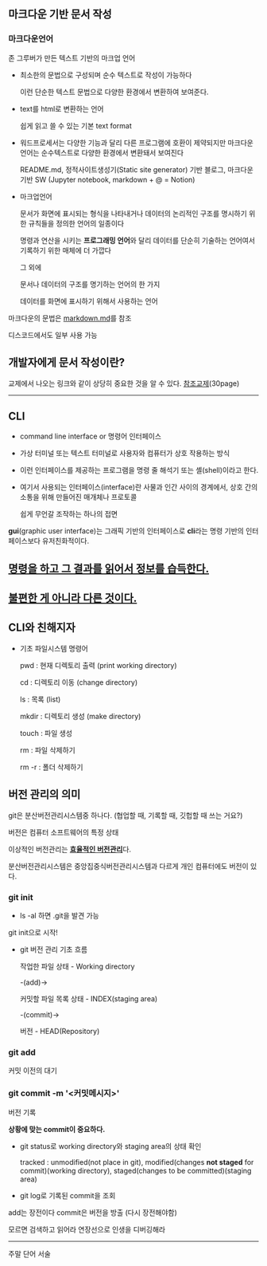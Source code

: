 ## 마크다운 기반 문서 작성

### **마크다운언어**
 
  존 그루버가 만든 텍스트 기반의 마크업 언어

- 최소한의 문법으로 구성되며 순수 텍스트로 작성이 가능하다
 
  이런 단순한 텍스트 문법으로 다양한 환경에서 변환하여 보여준다.

- text를 html로 변환하는 언어

  쉽게 읽고 쓸 수 있는 기본 text format

- 워드프로세서는 다양한 기능과 달리 다른 프로그램에 호환이 제약되지만 마크다운언어는 순수텍스트로 다양한 환경에서 변환돼서 보여진다

  README.md, 정적사이트생성기(Static site generator) 기반 블로그, 마크다운 기반 SW (Jupyter notebook, markdown + @ = Notion)

- 마크업언어
 
  문서가 화면에 표시되는 형식을 나타내거나 데이터의 논리적인 구조를 명시하기 위한 규칙들을 정의한 언어의 일종이다

  명령과 연산을 시키는 **프로그래밍 언어**와 달리 데이터를 단순히 기술하는 언어여서 기록하기 위한 매체에 더 가깝다

  그 외에

  문서나 데이터의 구조를 명기하는 언어의 한 가지
  
  데이터를 화면에 표시하기 위해서 사용하는 언어

마크다운의 문법은 [markdown.md](markdown.md)를 참조

디스코드에서도 일부 사용 가능

## 개발자에게 문서 작성이란?
교제에서 나오는 링크와 같이 상당히 중요한 것을 알 수 있다. [참조교제](https://syllaverse.com/courses/17/s/15/curriculum)(30page)

---------------------------

## CLI

- command line interface or 명령어 인터페이스

- 가상 터미널 또는 텍스트 터미널로 사용자와 컴퓨터가 상호 작용하는 방식

- 이런 인터페이스를 제공하는 프로그램을 명령 줄 해석기 또는 셸(shell)이라고 한다.

- 여기서 사용되는 인터페이스(interface)란 사물과 인간 사이의 경계에서, 상호 간의 소통을 위해 만들어진 매개체나 프로토콜

    쉽게 무언갈 조작하는 하나의 접면

**gui**(graphic user interface)는 그래픽 기반의 인터페이스로 **cli**라는 명령 기반의 인터페이스보다 유저친화적이다.


## **<U>명령을 하고 그 결과를 읽어서 정보를 습득한다.</U>**
## **<U>불편한 게 아니라 다른 것이다.</U>**
## **CLI와 친해지자**

- 기초 파일시스템 명령어

  pwd   : 현재 디렉토리 출력   (print working directory)

  cd    : 디렉토리 이동        (change directory)

  ls    : 목록                (list)

  mkdir : 디렉토리 생성        (make directory)

  touch : 파일 생성

  rm    : 파일 삭제하기

  rm -r : 폴더 삭제하기

## 버전 관리의 의미

git은 분산버전관리시스템중 하나다. (협업할 때, 기록할 때, 깃헙할 때 쓰는 거요?)

버전은 컴퓨터 소프트웨어의 특정 상태

이상적인 버전관리는 <U>**효율적인 버전관리**</U>다.

분산버전관리시스템은 중앙집중식버전관리시스템과 다르게 개인 컴퓨터에도 버전이 있다.

### git init

- ls -al 하면 .git을 발견 가능

git init으로 시작!

- git 버전 관리 기초 흐름

  작업한 파일 상태       - Working directory

  -(add)->

  커밋할 파일 목록 상태  - INDEX(staging area)

  -(commit)->

  버전                  - HEAD(Repository)

### git add <file>

커밋 이전의 대기

### git commit -m '<커밋메시지>'

버전 기록

**상황에 맞는 commit이 중요하다.**

- git status로 working directory와 staging area의 상태 확인

  tracked : unmodified(not place in git), modified(changes **not staged** for commit)(working directory), staged(changes to be committed)(staging area)

- git log로 기록된 commit을 조회

add는 장전이다 commit은 버전을 방출 (다시 장전해야함)

모르면 검색하고 읽어라 연장선으로 인생을 디버깅해라

---

주말 단어 서술


